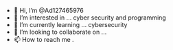 - 👋 Hi, I’m @Ad127465976
- 👀 I’m interested in ... cyber security and programming 
- 🌱 I’m currently learning ... cybersecurity 
- 💞️ I’m looking to collaborate on ... 
- 📫 How to reach me .

<!---
Ad127465976/Ad127465976 is a ✨ special ✨ repository because its `README.md` (this file) appears on your GitHub profile.
You can click the Preview link to take a look at your changes.
--->
